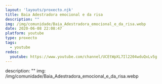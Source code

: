 ```yaml
---
layout: 'layouts/proxecto.njk'
title: Baia Adestradora emocional e da risa
description: ""
img: /img/comunidade/Baia_Adestradora_emocional_e_da_risa.webp
date: 2020-06-08 22:08:47
platform: youtube
type: proxecto
tags:
  - youtube
redes:
  youtube: https://www.youtube.com/channel/UCEtWpXL7Il2204wduQxLv5g
---
```

description: ""
img: /img/comunidade/Baia_Adestradora_emocional_e_da_risa.webp
